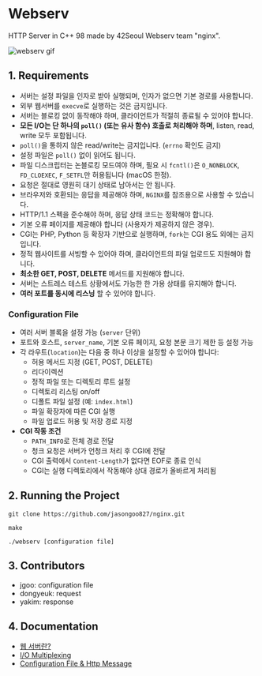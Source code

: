 # Webserv
HTTP Server in C++ 98 made by 42Seoul Webserv team "nginx".

![webserv gif](https://jasongoo827.github.io/assets/webserv.gif)

## 1. Requirements

- 서버는 설정 파일을 인자로 받아 실행되며, 인자가 없으면 기본 경로를 사용합니다.
- 외부 웹서버를 `execve`로 실행하는 것은 금지입니다.
- 서버는 블로킹 없이 동작해야 하며, 클라이언트가 적절히 종료될 수 있어야 합니다.
- **모든 I/O는 단 하나의 `poll()` (또는 유사 함수) 호출로 처리해야 하며**, listen, read, write 모두 포함됩니다.
- `poll()`을 통하지 않은 read/write는 금지입니다. (`errno` 확인도 금지)
- 설정 파일은 `poll()` 없이 읽어도 됩니다.
- 파일 디스크립터는 논블로킹 모드여야 하며, 필요 시 `fcntl()`은 `O_NONBLOCK`, `FD_CLOEXEC`, `F_SETFL`만 허용됩니다 (macOS 한정).
- 요청은 절대로 영원히 대기 상태로 남아서는 안 됩니다.
- 브라우저와 호환되는 응답을 제공해야 하며, `NGINX`를 참조용으로 사용할 수 있습니다.
- HTTP/1.1 스펙을 준수해야 하며, 응답 상태 코드는 정확해야 합니다.
- 기본 오류 페이지를 제공해야 합니다 (사용자가 제공하지 않은 경우).
- CGI는 PHP, Python 등 확장자 기반으로 실행하며, `fork`는 CGI 용도 외에는 금지입니다.
- 정적 웹사이트를 서빙할 수 있어야 하며, 클라이언트의 파일 업로드도 지원해야 합니다.
- **최소한 GET, POST, DELETE** 메서드를 지원해야 합니다.
- 서버는 스트레스 테스트 상황에서도 가능한 한 가용 상태를 유지해야 합니다.
- **여러 포트를 동시에 리스닝** 할 수 있어야 합니다.

### Configuration File

- 여러 서버 블록을 설정 가능 (`server` 단위)
- 포트와 호스트, `server_name`, 기본 오류 페이지, 요청 본문 크기 제한 등 설정 가능
- 각 라우트(`location`)는 다음 중 하나 이상을 설정할 수 있어야 합니다:
  - 허용 메서드 지정 (GET, POST, DELETE)
  - 리다이렉션
  - 정적 파일 또는 디렉토리 루트 설정
  - 디렉토리 리스팅 on/off
  - 디폴트 파일 설정 (예: `index.html`)
  - 파일 확장자에 따른 CGI 실행
  - 파일 업로드 허용 및 저장 경로 지정
- **CGI 작동 조건**
  - `PATH_INFO`로 전체 경로 전달
  - 청크 요청은 서버가 언청크 처리 후 CGI에 전달
  - CGI 출력에서 `Content-Length`가 없다면 EOF로 종료 인식
  - CGI는 실행 디렉토리에서 작동해야 상대 경로가 올바르게 처리됨

## 2. Running the Project
``` shell
git clone https://github.com/jasongoo827/nginx.git

make

./webserv [configuration file]

```

## 3. Contributors
- jgoo: configuration file 
- dongyeuk: request
- yakim: response

## 4. Documentation
- [웹 서버란?](https://jasongoo827.github.io/blog/webserv)
- [I/O Multiplexing](https://jasongoo827.github.io/blog/IOMultiplexing)
- [Configuration File & Http Message](https://jasongoo827.github.io/blog/HttpMessage)
